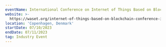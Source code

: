```yaml
---
eventName: International Conference on Internet of Things Based on Blockchain (ICIOTBB)
website: >-
  https://waset.org/internet-of-things-based-on-blockchain-conference-in-july-2023-in-copenhagen
location: 'Copenhagen, Denmark'
startDate: 07/10/2023
endDate: 07/11/2023
tag: Industry Event
---
```



